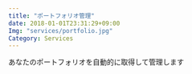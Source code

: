 ```yaml
---
title: "ポートフォリオ管理"
date: 2018-01-01T23:31:29+09:00
Img: "services/portfolio.jpg"
Category: Services
---
```


あなたのポートフォリオを自動的に取得して管理します
